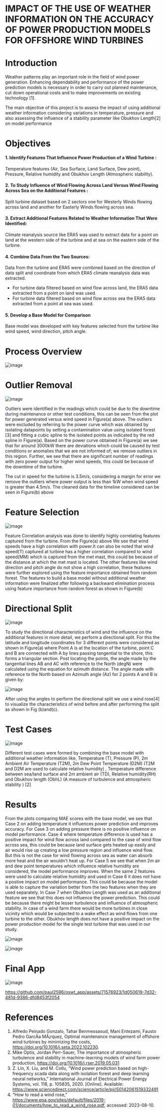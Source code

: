 # IMPACT OF THE USE OF WEATHER INFORMATION ON THE ACCURACY OF POWER PRODUCTION MODELS FOR OFFSHORE WIND TURBINES
# Introduction

Weather patterns play an important role in the field of wind power generation. Enhancing dependability and performance of the power prediction models is necessary in order to carry out planned maintenance, cut down operational costs and to make improvements on existing technology [1].

The main objective of this project is to assess the impact of using additional weather information considering variations in temperature, pressure and also assessing the influence of a stability parameter like Obukhov Length[2] on model performance

# Objectives
#### 1. Identify Features That Influence Power Production of a Wind Turbine : 
Temperature features (Air, Sea Surface, Land Surface, Dew point),  Pressure, Relative humidity and Obukhov Length (Atmospheric stability).

#### 2. To Study Influence of Wind Flowing Across Land Versus Wind Flowing Across Sea on the Additional Features : 
Split turbine dataset based on 2 sectors one for Westerly Winds flowing across land and another for Easterly Winds flowing across sea.

#### 3. Extract Additional Features Related to Weather Information That Were Identified: 
Climate reanalysis source like ERA5 was used to extract data for a point on land at the western side of the turbine and at sea on the eastern side of the turbine.

#### 4. Combine Data From the Two Sources: 
Data from the turbine and ERA5 were combined based on the direction of data split and coordinate from which ERA5 climate reanalysis data was extracted. 
* For turbine data filtered based on wind flow across land, the ERA5 data extracted from a point on land was used. 
* For turbine data filtered based on wind flow across sea the ERA5 data extracted  from a point at sea was used.

#### 5. Develop a Base Model for Comparison 
Base model was developed with key features selected from the turbine like wind speed, wind direction, pitch angle.


# Process Overview
![image](https://github.com/paul2596/oswt_app/assets/71576923/2af8402a-79c0-4d87-91e1-15f28abb42fa)


# Outlier Removal
![image](https://github.com/paul2596/oswt_app/assets/71576923/db33915e-b2a0-4a49-9a78-e45ac774ce7a)

Outliers were identified in the readings which could be due to the downtime during maintenance or
other test conditions, this can be seen from the plot for power generated versus wind speed in Figure(a) above. The outliers
were excluded by referring to the power curve which was obtained by isolating datapoints by setting a contamination
value using isolated forest [3] and fitting a cubic spline to the isolated points as indicated by the red spline in Figure(a).
Based on the power curve obtained in Figure(a) we see that for around 3000kW there are deviations which could be
caused by test conditions or anomalies that we are not informed of; we remove outliers in this region. Further, we see
that there are significant number of readings with zero power output for higher wind speeds, this could be because of
the downtime of the turbine.

The cut in speed for the turbine is 3.5m/s, considering a margin for error we remove the outliers where power
output is less than 1kW when wind speed is greater than 4.5m/s. The cleaned data for the timeline considered can be
seen in Figure(b) above

# Feature Selection
![image](https://github.com/paul2596/oswt_app/assets/71576923/21c2e31b-86ef-41d9-a6b1-da8240b6c09f)

Feature Correlation analysis was done to identify highly correlating features captured from the turbine. From the Figure(a) above
We see that wind speeds have a high correlation with power.It can also be noted that wind speed(T) captured at turbine
has a higher correlation compared to wind speed(MM) which is captured from the met mast, this could be because of
the distance at which the met mast is located. The other features like wind direction and pitch angle do not show a high
correlation, these features were further explored using the feature importance obtained from random forest.
The features to build a base model without additional weather information were finalized after following a backward
elimination process using feature importance from random forest as shown in Figure(b)

# Directional Split
![image](https://github.com/paul2596/oswt_app/assets/71576923/74643f62-e37f-4352-aed4-f732d20f09a4)

To study the directional characteristics of wind and the influence on the additional features in more detail, we perform
a directional split. For this the latitude and longitude coordinates for 3 different points were considered as shown
in Figure(a) where Point A is at the location of the turbine, point C and B are connected with A by lines passing
tangential to the shore, this forms a triangular section. Post locating the points, the angle made by the tangential lines
AB and AC with reference to the North (degN) were calculated using the equation for azimuth distance.
The angle made with reference to the North based on Azimuth angle (Az) for 2 points A and B is given by:

![image](https://github.com/paul2596/oswt_app/assets/71576923/7cdfa199-367b-461b-aa4c-0e78280da432)

After using the angles to perform the directional split we use a wind rose[4] to visualize the characteristics of wind
before and after performing the split as shown in Fig (b)and(c).

# Test Cases
![image](https://github.com/paul2596/oswt_app/assets/71576923/3fdb66f5-b771-493b-9dc3-aeab68ff0bec)


Different test cases were formed by combining the base model with additional weather information like, 
Temperature (T), Pressure (P), 2m Ambient Air Temperature (T2M), 2m Dew Point Temperature (D2M) (T2M and D2M are used to calculate relative humidity) , Temperature difference between sea/land surface and 2m ambient air (TD), Relative humidity(RH) and Obukhov length (ObhL) (A measure of turbulence and atmospheric stability ) [2]

# Results
From the plots comparing MAE scores with the base model, we see that Case 2 on adding temperature it influences power prediction and improves accuracy. For Case 3 on adding pressure there is no positive influence on model performance. Case 4 where temperature difference is used has a positive impact for wind flow across land compared to the case of wind flow across sea, this could be because land surface gets heated up easily and air would rise up creating a low pressure region and influence wind flow. But this is not the case for wind flowing across sea as water can absorb more heat and the air wouldn't heat up. For Case 5 we see that when 2m air and dew point temperatures which influence relative humidity are considered, the model performance improves. When the same 2 features were used to calculate relative humidity and used in Case 6 it does not have a postive impact on model performance. This could be because the model is able to capture the variation better from the two features when they are used separately. In Case 7 when Obukhov Length was used as an additional feature we see that this does not influence the power prediction. This could be because there might be lesser turbulence and influence of atmospheric stability. In case of a wind farm there would be more turbines in close vicinity which would be subjected to a wake effect as wind flows from one turbine to the other. Obukhov length does not have a positive impact on the power production model for the single test turbine that was used in our study.

![image](https://github.com/paul2596/oswt_app/assets/71576923/2571754d-0a66-456b-848a-5b1b5645d256)


![image](https://github.com/paul2596/oswt_app/assets/71576923/f8d66ccf-4b49-4681-b613-c09648b01c81)



# Final App 
![image](https://github.com/paul2596/oswt_app/assets/71576923/0aece5d6-fcb4-4476-b6f4-9d650488b242)






https://github.com/paul2596/oswt_app/assets/71576923/1d050619-7d32-481d-9386-dfd8453f2054






# References
1. Alfredo Peinado Gonzalo, Tahar Benmessaoud, Mani Entezami, Fausto Pedro GarcÃ­a MÃ¡rquez, Optimal maintenance management of offshore wind turbines by minimizing the costs, https://doi.org/10.1016/j.seta.2022.102230.
2. Mike Optis, Jordan Perr-Sauer, The importance of atmospheric turbulence and stability in machine-learning models of wind farm power production,
https://doi.org/10.1016/j.rser.2019.05.031
3. Z. Lin, X. Liu, and M. Collu, “Wind power prediction based on high-frequency scada data along with isolation forest and deep learning neural networks,” International Journal of Electrical Power Energy Systems, vol. 118, p. 105835, 2020. [Online]. Available: https://www.sciencedirect.com/science/article/pii/S0142061519332491
4. “How to read a wind rose,” https://www.epa.gov/sites/default/files/2019-01/documents/how_to_read_a_wind_rose.pdf, accessed: 2023-08-10.


